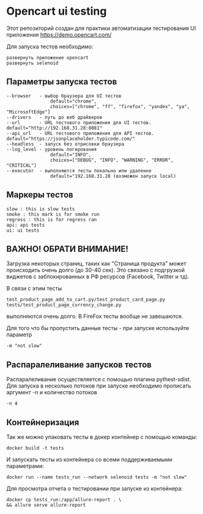 <h1>Opencart ui testing</h1>

Этот репозиторий создан для практики автоматизации тестирования UI приложения 
https://demo.opencart.com/

Для запуска тестов необходимо: 

    развернуть приложение opencart
    развернуть selenoid

<h2>Параметры запуска тестов</h2>

    --browser   - выбор браузера для UI тестов
                    default="chrome", 
                    choices=["chrome", "ff", "firefox", "yandex", "ya", "MicrosoftEdge"]
    --drivers   - путь до веб драйверов
    --url       - URL тестового приложения для UI тестов. default="http://192.168.31.28:8081"
    --api_url   - URL тестового приложения для API тестов. default="https://jsonplaceholder.typicode.com/"
    --headless  - запуск без отрисовки браузера
    --log_level - уровень логирования 
                    default="INFO", 
                    choices=["DEBUG", "INFO", "WARNING", "ERROR", "CRITICAL"]
    --executor  - выполняются тесты локально или удаленно
                    default="192.168.31.28 (возможен запуск local)


    
<h2>Маркеры тестов</h2>

    slow : this is slow tests
    smoke : this mark is for smoke run
    regress : this is for regress ran
    api: api tests
    ui: ui tests
    

<h2>ВАЖНО! ОБРАТИ ВНИМАНИЕ!</h2>
<p>Загрузка некоторых страниц, таких как "Cтраница продукта" может происходить очень долго (до 30-40 сек).
Это связано с подгрузкой виджетов с заблокированных в РФ ресурсов (Facebook, Twitter и тд).
<p>В связи с этим тесты 
    
    test_product_page_add_to_cart.py/test_product_card_page.py
    tests/test_product_page_currency_change.py
выполняются очень долго. В FireFox тесты вообще не завешаются.
<p>Для того что бы пропустить данные тесты - при запуске используйте параметр 
    
    -m "not slow"


<h2>Распаралеливание запусков тестов</h2>
Распаралеливание осуществляется с помощью плагина pythest-xdist.
Для запуска в несколько потоков при запуске необходимо прописать аргумент -n и количество потоков
    
    -n 4

<h2>Контейнеризация</h2>
Так же можно упаковать тесты в докер контейнер с помощью команды:

    docker build -t tests

И запускать тесты из контейнера со всеми поддерживаемыми параметрами:
    
    docker run --name tests_run --network selenoid tests -m "not slow"
    
Для просмотра отчета о тестировании при запуске из контейнера:
    
    docker cp tests_run:/app/allure-report . \
    && allure serve allure-report